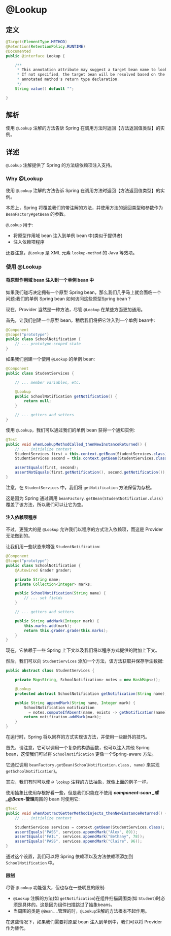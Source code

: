 # @Lookup

## 定义

```java
@Target(ElementType.METHOD)
@Retention(RetentionPolicy.RUNTIME)
@Documented
public @interface Lookup {

    /**
     * This annotation attribute may suggest a target bean name to look up.
     * If not specified, the target bean will be resolved based on the
     * annotated method's return type declaration.
     */
    String value() default "";

}
```

## 解析

使用 `@Lookup` 注解的方法告诉 Spring 在调用方法时返回【方法返回值类型】的实例。

## 详述

`@Lookup` 注解提供了 Spring 的方法级依赖项注入支持。

### Why @Lookup

使用 `@Lookup` 注解的方法告诉 Spring 在调用方法时返回【方法返回值类型】的实例。

本质上，Spring 将覆盖我们的带注解的方法，并使用方法的返回类型和参数作为 `BeanFactory#getBean` 的参数。

`@Lookup` 用于:

* 将原型作用域 bean 注入到单例 bean 中\(类似于提供者\)
* 注入依赖项程序

还要注意，`@Lookup` 是 XML 元素 `lookup-method` 的 Java 等效项。

### 使用 @Lookup

#### 将原型作用域 bean 注入到一个单例 bean 中

如果我们碰巧决定拥有一个原型 Spring bean，那么我们几乎马上就会面临一个问题:我们的单例 Spring bean 如何访问这些原型Spring bean ?

现在，Provider 当然是一种方法，尽管 `@Lookup` 在某些方面更加通用。

首先，让我们创建一个原型 bean，稍后我们将把它注入到一个单例 bean中:

```java
@Component
@Scope("prototype")
public class SchoolNotification {
    // ... prototype-scoped state
}
```

如果我们创建一个使用 `@Lookup` 的单例 bean:

```java
@Component
public class StudentServices {

    // ... member variables, etc.

    @Lookup
    public SchoolNotification getNotification() {
        return null;
    }

    // ... getters and setters
}
```

使用 `@Lookup`，我们可以通过我们的单例 bean 获得一个通知实例:

```java
@Test
public void whenLookupMethodCalled_thenNewInstanceReturned() {
    // ... initialize context
    StudentServices first = this.context.getBean(StudentServices.class);
    StudentServices second = this.context.getBean(StudentServices.class);

    assertEquals(first, second); 
    assertNotEquals(first.getNotification(), second.getNotification()); 
}
```

注意，在 `StudentServices` 中，我们将 `getNotification` 方法保留为存根。

这是因为 Spring 通过调用 `beanFactory.getBean(StudentNotification.class)` 覆盖了该方法，所以我们可以让它为空。

#### 注入依赖项程序

不过，更强大的是 `@Lookup` 允许我们以程序的方式注入依赖项，而这是 Provider 无法做到的。

让我们用一些状态来增强 `StudentNotification`:

```java
@Component
@Scope("prototype")
public class SchoolNotification {
    @Autowired Grader grader;

    private String name;
    private Collection<Integer> marks;

    public SchoolNotification(String name) {
        // ... set fields
    }

    // ... getters and setters

    public String addMark(Integer mark) {
        this.marks.add(mark);
        return this.grader.grade(this.marks);
    }
}
```

现在，它依赖于一些 Spring 上下文以及我们将以程序方式提供的附加上下文。

然后，我们可以向 `StudentServices` 添加一个方法，该方法获取并保存学生数据:

```java
public abstract class StudentServices {

    private Map<String, SchoolNotification> notes = new HashMap<>();

    @Lookup
    protected abstract SchoolNotification getNotification(String name);

    public String appendMark(String name, Integer mark) {
        SchoolNotification notification
          = notes.computeIfAbsent(name, exists -> getNotification(name)));
        return notification.addMark(mark);
    }
}
```

在运行时，Spring 将以同样的方式实现该方法，并使用一些额外的技巧。

首先，请注意，它可以调用一个复杂的构造函数，也可以注入其他 Spring bean，这使我们可以将 `SchoolNotification` 更像一个Spring-aware 方法。

它通过调用 `beanFactory.getBean(SchoolNotification.class, name)` 来实现 `getSchoolNotification`\)。

其次，我们有时可以使 `@ lookup` 注释的方法抽象，就像上面的例子一样。

使用抽象比使用存根好看一些，但是我们只能在不使用 _**component-scan **_或 _**@Bean**_**-管理**周围的 bean 时使用它:

```java
@Test
public void whenAbstractGetterMethodInjects_thenNewInstanceReturned() {
    // ... initialize context

    StudentServices services = context.getBean(StudentServices.class);    
    assertEquals("PASS", services.appendMark("Alex", 89));
    assertEquals("FAIL", services.appendMark("Bethany", 78));
    assertEquals("PASS", services.appendMark("Claire", 96));
}
```

通过这个设置，我们可以将 Spring 依赖项以及方法依赖项添加到 `SchoolNotification` 中。

#### 限制

尽管 `@Lookup` 功能强大，但也存在一些明显的限制:

* `@Lookup` 注解的方法\(如 `getNotification`\)在组件扫描周围类\(如 `Student`\)时必须是具体的。这是因为组件扫描跳过了抽象beans。
* 当周围的类是 `@Bean`_ _管理的时，`@Lookup`注解的方法根本不起作用。

在这些情况下，如果我们需要将原型 bean 注入到单例中，我们可以将 Provider 作为替代。

